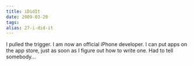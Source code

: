 ```yaml
---
title: iDidIt
date: 2009-03-20
tags: 
alias: 27-i-did-it
---
```


I pulled the trigger. I am now an official iPhone developer. I can put apps on the app store, just as soon as I figure out how to write one. Had to tell somebody...